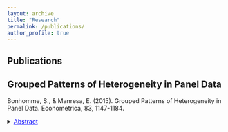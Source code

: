 ```yaml
---
layout: archive
title: "Research"
permalink: /publications/
author_profile: true
---
```



## Publications
## Grouped Patterns of Heterogeneity in Panel Data
Bonhomme, S., & Manresa, E. (2015). Grouped Patterns of Heterogeneity in Panel Data. Econometrica, 83, 1147-1184.

<details>
  <summary><span style="color:blue; text-decoration:underline;">Abstract</span></summary>
  This paper introduces time-varying grouped patterns of heterogeneity in linear panel data models. A distinctive feature of our approach is 
  that group membership is left unrestricted. We estimate the parameters of the model using a “grouped fixed-effects” estimator that  
  minimizes a least squares criterion with respect to all possible groupings of the cross-sectional units. Recent advances in the clustering 
  literature allow for fast and efficient computation. We provide conditions under which our estimator is consistent as both dimensions of 
  the panel tend to infinity, and we develop inference methods. Finally, we allow for grouped patterns of unobserved heterogeneity in the 
  study of the link between income and democracy across countries.
  
</details>

